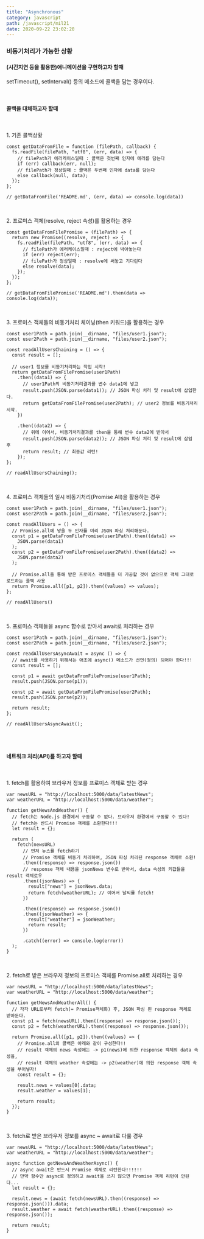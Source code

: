 ```yaml
---
title: "Asynchronous"
category: javascript
path: /javascript/mil21
date: 2020-09-22 23:02:20
---
```


### 비동기처리가 가능한 상황

#### (시간지연 등을 활용한)애니메이션을 구현하고자 할때

setTimeout(), setInterval() 등의 메소드에 콜백을 담는 경우이다.

<br>

#### 콜백을 대체하고자 할때

<br>

1\. 기존 콜백상황

```jsx{numberLines: true}
const getDataFromFile = function (filePath, callback) {
  fs.readFile(filePath, "utf8", (err, data) => {
    // filePath가 에러케이스일때 : 콜백은 첫번째 인자에 에러를 담는다
    if (err) callback(err, null);
    // filePath가 정상일때 : 콜백은 두번째 인자에 data를 담는다
    else callback(null, data);
  });
};

// getDataFromFile('README.md', (err, data) => console.log(data))
```

<br>

2\. 프로미스 객체(resolve, reject 속성)를 활용하는 경우

```jsx{numberLines: true}
const getDataFromFilePromise = (filePath) => {
  return new Promise((resolve, reject) => {
    fs.readFile(filePath, "utf8", (err, data) => {
      // filePath가 에러케이스일때 : reject에 박아놓는다
      if (err) reject(err);
      // filePath가 정상일때 : resolve에 써놓고 기다린다
      else resolve(data);
    });
  });
};

// getDataFromFilePromise('README.md').then(data => console.log(data));
```

<br>

3\. 프로미스 객체들의 비동기처리 체이닝(then 키워드)을 활용하는 경우

```jsx{numberLines: true}
const user1Path = path.join(__dirname, "files/user1.json");
const user2Path = path.join(__dirname, "files/user2.json");

const readAllUsersChaining = () => {
  const result = [];

  // user1 정보를 비동기처리하는 작업 시작!
  return getDataFromFilePromise(user1Path)
    .then((data1) => {
      // user1Path의 비동기처리결과를 변수 data1에 넣고
      result.push(JSON.parse(data1)); // JSON 파싱 처리 및 result에 삽입한다.
      return getDataFromFilePromise(user2Path); // user2 정보를 비동기처리 시작.
    })

    .then((data2) => {
      // 위에 이어서, 비동기처리결과를 then을 통해 변수 data2에 받아서
      result.push(JSON.parse(data2)); // JSON 파싱 처리 및 result에 삽입 후
      return result; // 최종값 리턴!
    });
};

// readAllUsersChaining();
```

<br>

4\. 프로미스 객체들의 일시 비동기처리(Promise All)을 활용하는 경우

```jsx{numberLines: true}
const user1Path = path.join(__dirname, "files/user1.json");
const user2Path = path.join(__dirname, "files/user2.json");

const readAllUsers = () => {
  // Promise.all에 넣을 두 인자를 미리 JSON 파싱 처리해둔다.
  const p1 = getDataFromFilePromise(user1Path).then((data1) =>
    JSON.parse(data1)
  );
  const p2 = getDataFromFilePromise(user2Path).then((data2) =>
    JSON.parse(data2)
  );

  // Promise.all을 통해 받은 프로미스 객체들을 더 가공할 것이 없으므로 객체 그대로 로드하는 콜백 사용
  return Promise.all([p1, p2]).then((values) => values);
};

// readAllUsers()
```

<br>

5\. 프로미스 객체들을 async 함수로 받아서 await로 처리하는 경우

```jsx{numberLines: true}
const user1Path = path.join(__dirname, "files/user1.json");
const user2Path = path.join(__dirname, "files/user2.json");

const readAllUsersAsyncAwait = async () => {
  // await를 사용하기 위해서는 애초에 async() 메소드가 선언(정의) 되어야 한다!!!
  const result = [];

  const p1 = await getDataFromFilePromise(user1Path);
  result.push(JSON.parse(p1));

  const p2 = await getDataFromFilePromise(user2Path);
  result.push(JSON.parse(p2));

  return result;
};

// readAllUsersAsyncAwait();
```

<br>
<br>

#### 네트워크 처리(API)를 하고자 할때

<br>

1\. fetch를 활용하여 브라우저 정보를 프로미스 객체로 받는 경우

```jsx{numberLines: true}
var newsURL = "http://localhost:5000/data/latestNews";
var weatherURL = "http://localhost:5000/data/weather";

function getNewsAndWeather() {
  // fetch는 Node.js 환경에서 구동할 수 없다. 브라우저 환경에서 구동할 수 있다!
  // fetch는 반드시 Promise 객체를 소환한다!!!
  let result = {};

  return (
    fetch(newsURL)
      // 먼저 뉴스를 fetch하기
      // Promise 객체를 비동기 처리하여, JSON 파싱 처리된 response 객체로 소환!
      .then((response) => response.json())
      // response 객체 내용을 jsonNews 변수로 받아서, data 속성의 키값들을 result 객체로우
      .then((jsonNews) => {
        result["news"] = jsonNews.data;
        return fetch(weatherURL); // 이어서 날씨를 fetch!
      })

      .then((response) => response.json())
      .then((jsonWeather) => {
        result["weather"] = jsonWeather;
        return result;
      })

      .catch((error) => console.log(error))
  );
}
```

<br>

2\. fetch로 받은 브라우저 정보의 프로미스 객체를 Promise.all로 처리하는 경우

```jsx{numberLines: true}
var newsURL = "http://localhost:5000/data/latestNews";
var weatherURL = "http://localhost:5000/data/weather";

function getNewsAndWeatherAll() {
  // 각각 URL로부터 fetch(= Promise객체화) 후, JSON 파싱 된 response 객체로 받아둔다.
  const p1 = fetch(newsURL).then((response) => response.json());
  const p2 = fetch(weatherURL).then((response) => response.json());

  return Promise.all([p1, p2]).then((values) => {
    // Promise.all의 콜백은 아래와 같이 구성한다!!
    // result 객체의 news 속성에는 -> p1(news)에 의한 response 객체의 data 속성을,
    // result 객체의 weather 속성에는 -> p2(weather)에 의한 response 객체 속성을 부어넣자!
    const result = {};

    result.news = values[0].data;
    result.weather = values[1];

    return result;
  });
}
```

<br>

3\. fetch로 받은 브라우저 정보를 async ~ await로 다룰 경우

```jsx{numberLines: true}
var newsURL = "http://localhost:5000/data/latestNews";
var weatherURL = "http://localhost:5000/data/weather";

async function getNewsAndWeatherAsync() {
  // async await은 반드시 Promise 객체로 리턴한다!!!!!!
  // 만약 함수만 async로 정의하고 await을 쓰지 않으면 Promise 객체 리턴이 안된다...
  let result = {};

  result.news = (await fetch(newsURL).then((response) => response.json())).data;
  result.weather = await fetch(weatherURL).then((response) => response.json());

  return result;
}
```
